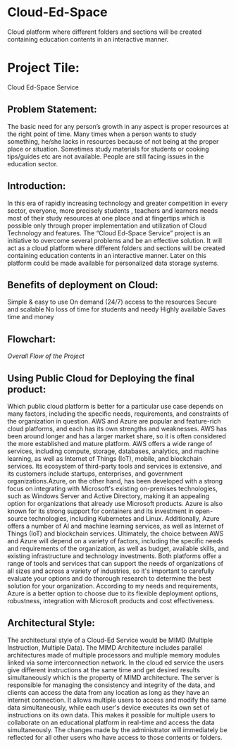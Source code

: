 # Cloud-Ed-Space
Cloud platform where different folders and sections will be created containing education contents in an interactive manner. 

# Project Tile: 
Cloud Ed-Space Service


## Problem Statement:
The basic need for any person’s  growth in any aspect is proper resources at the right point of time. Many times when a person wants to study something, he/she lacks in resources because of not being at the proper place or situation. Sometimes study materials for students or cooking tips/guides etc are not available. People are still facing issues in the education sector.


## Introduction:
In this era of rapidly increasing technology and greater competition in every sector, everyone, more precisely students , teachers and learners  needs most of their study resources at one place and at fingertips which is possible only through proper implementation and utilization of Cloud Technology and features. The “Cloud Ed-Space Service” project is an initiative to overcome several problems and be an effective solution. It will act as a cloud platform where different folders and sections will be created containing education contents in an interactive manner. Later on this platform could be made available for personalized data storage systems. 


## Benefits of deployment on Cloud:
Simple & easy to use
On demand (24/7) access to the resources
Secure and scalable 
No loss of time for students and needy
Highly available
Saves time and money



## Flowchart:




<p>
    <img src="https://user-images.githubusercontent.com/112755503/226563719-b46e335c-e096-4566-86d9-0e044e6969e9.png" alt><br/>
    <em>Overall Flow of the Project</em>
</p>



## Using Public Cloud for Deploying the final product:
Which public cloud platform is better for a particular use case depends on many factors, including the specific needs, requirements, and constraints of the organization in question. AWS and Azure are popular and feature-rich cloud platforms, and each has its own strengths and weaknesses.
AWS has been around longer and has a larger market share, so it is often considered the more established and mature platform. AWS offers a wide range of services, including compute, storage, databases, analytics, and machine learning, as well as Internet of Things (IoT), mobile, and blockchain services. Its ecosystem of third-party tools and services is extensive, and its customers include startups, enterprises, and government organizations.Azure, on the other hand, has been developed with a strong focus on integrating with Microsoft's existing on-premises technologies, such as Windows Server and Active Directory, making it an appealing option for organizations that already use Microsoft products. Azure is also known for its strong support for containers and its investment in open-source technologies, including Kubernetes and Linux. Additionally, Azure offers a number of AI and machine learning services, as well as Internet of Things (IoT) and blockchain services.
Ultimately, the choice between AWS and Azure will depend on a variety of factors, including the specific needs and requirements of the organization, as well as budget, available skills, and existing infrastructure and technology investments. Both platforms offer a range of tools and services that can support the needs of organizations of all sizes and across a variety of industries, so it's important to carefully evaluate your options and do thorough research to determine the best solution for your organization.
According to my needs and requirements, Azure is a better option to choose due to its flexible deployment options, robustness, integration with Microsoft products and cost effectiveness.









## Architectural Style:
The architectural style of a Cloud-Ed Service would be MIMD (Multiple Instruction, Multiple Data). The MIMD Architecture includes parallel architectures made of multiple processors and multiple memory modules linked via some interconnection network. In the cloud ed service the users give different instructions at the same time and get desired results simultaneously which is the property of MIMD architecture. The server is responsible for managing the consistency and integrity of the data, and clients can access the data from any location as long as they have an internet connection.
 It allows multiple users to access and modify the same data simultaneously, while each user's device executes its own set of instructions on its own data. This makes it possible for multiple users to collaborate on an educational platform  in real-time and access the data simultaneously. The changes made by the administrator will immediately  be reflected for all other users who have access to those contents or folders.

